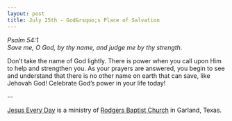 ```yaml
---
layout: post
title: July 25th - God&rsquo;s Place of Salvation
---
```


_Psalm 54:1  
Save me, O God, by thy name, and judge me by thy strength._

Don&rsquo;t take the name of God lightly. There is power when you
call upon Him to help and strengthen you. As your prayers are
answered, you begin to see and understand that there is no other name
on earth that can save, like Jehovah God! Celebrate God&rsquo;s power
in your life today!

 --

<a href=http://jesuseveryday.net>Jesus Every Day</a> is a ministry of <a href=http://rodgersbaptist.net>Rodgers Baptist Church</a> in Garland, Texas.
